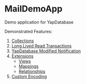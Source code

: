 # MailDemoApp
Demo application for YapDatabase

Demonstrated Features:
1. [Collections](https://github.com/yapstudios/YapDatabase/wiki/Collections)
2. [Long Lived Read Transactions](https://github.com/yapstudios/YapDatabase/wiki/LongLivedReadTransactions)
3. [YapDatabase Modified Notification](https://github.com/yapstudios/YapDatabase/wiki/YapDatabaseModifiedNotification)
3. [Extensions](https://github.com/yapstudios/YapDatabase/wiki/Extensions)
    - [Views](https://github.com/yapstudios/YapDatabase/wiki/Views)
    - [Mappings](https://github.com/yapstudios/YapDatabase/wiki/Views#mappings)
    - [Relationships](https://github.com/yapstudios/YapDatabase/wiki/Relationships)
4. [Custom Encoding](https://github.com/yapstudios/YapDatabase/wiki/Storing-Objects)
